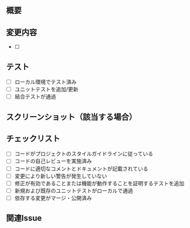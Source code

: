 ## 概要

<!-- 変更内容の簡潔な説明 -->

## 変更内容

<!-- 実装した具体的な変更をリストアップ -->

- [ ] 

## テスト

<!-- 変更内容をどのようにテストしたかを記述 -->

- [ ] ローカル環境でテスト済み
- [ ] ユニットテストを追加/更新
- [ ] 結合テストが通過

## スクリーンショット（該当する場合）

<!-- 視覚的な変更を示すスクリーンショットやGIFを追加 -->

## チェックリスト

- [ ] コードがプロジェクトのスタイルガイドラインに従っている
- [ ] コードの自己レビューを実施済み
- [ ] コードに適切なコメントとドキュメントが記載されている
- [ ] 変更により新しい警告が発生していない
- [ ] 修正が有効であることまたは機能が動作することを証明するテストを追加
- [ ] 新規および既存のユニットテストがローカルで通過
- [ ] 依存する変更がマージ・公開済み

## 関連Issue

<!-- "Fixes #123" や "Closes #456" などのキーワードを使用してIssueにリンク -->
